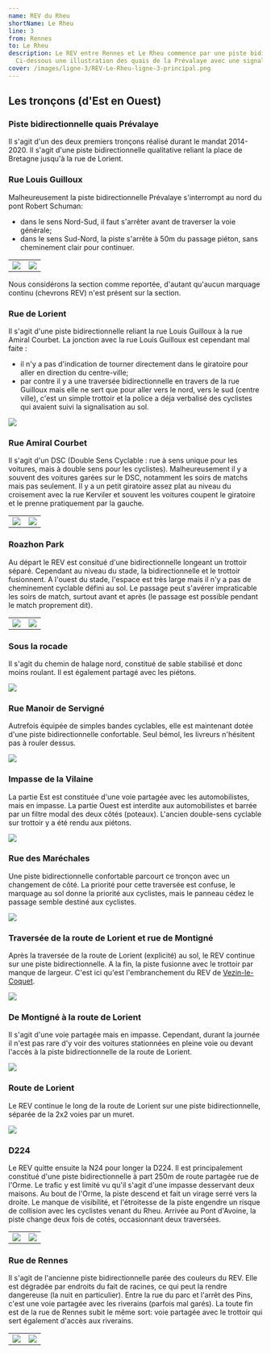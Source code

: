 ```yaml
---
name: REV du Rheu
shortName: Le Rheu
line: 3
from: Rennes
to: Le Rheu
description: Le REV entre Rennes et Le Rheu commence par une piste bidirectionnelle au début de la rue de Lorient avant de longer la Vilaine via le chemin de halage en intra rocade puis la rue du Manoir de Servigné et ensuite une bidir le long de la route de Lorient (N24) avant de rejoindre le Pont d"Avoine et les Landes d'Apigné. 
  Ci-dessous une illustration des quais de la Prévalaye avec une signalétique améliorée.
cover: /images/ligne-3/REV-Le-Rheu-ligne-3-principal.png
---
```


## Les tronçons (d'Est en Ouest)

### Piste bidirectionnelle quais Prévalaye

Il s'agit d'un des deux premiers tronçons réalisé durant le mandat 2014-2020.
Il s'agit d'une piste bidirectionnelle qualitative reliant la place de Bretagne jusqu'à la rue de Lorient.


### Rue Louis Guilloux

Malheureusement la piste bidirectionnelle Prévalaye s'interrompt au nord du pont Robert Schuman:
* dans le sens Nord-Sud, il faut s'arrêter avant de traverser la voie générale;
* dans le sens Sud-Nord, la piste s'arrête à 50m du passage piéton, sans cheminement clair pour continuer.


|  |  |
|----------|---|
| ![](/images/ligne-3/REV-Le-Rheu-ligne-3-pont-Robert-Schuman.jpg) |  ![](/images/ligne-3/REV-Le-Rheu-ligne-3-traversee-mail-François-Mitterrand.jpg) |


Nous considérons la section comme reportée, d'autant qu'aucun marquage continu (chevrons REV) n'est présent sur la section.

### Rue de Lorient

Il s'agit d'une piste bidirectionnelle reliant la rue Louis Guilloux à la rue Amiral Courbet.
La jonction avec la rue Louis Guilloux est cependant mal faite :
* il n'y a pas d'indication de tourner directement dans le giratoire pour aller en direction du centre-ville;
* par contre il y a une traversée bidirectionnelle en travers de la rue Guilloux mais elle ne sert que pour aller vers le nord, vers le sud (centre ville), c'est un simple trottoir et la police a déja verbalisé des cyclistes qui avaient suivi la signalisation au sol.

![](/images/ligne-3/REV-Le-Rheu-ligne-3-traversee-rue-louis-guilloux.jpg)

### Rue Amiral Courbet

Il s'agit d'un DSC (Double Sens Cyclable : rue à sens unique pour les voitures, mais à double sens pour les cyclistes).
Malheureusement il y a souvent des voitures garées sur le DSC, notamment les soirs de matchs mais pas seulement.
Il y a un petit giratoire assez plat au niveau du croisement avec la rue Kerviler et souvent les voitures coupent le giratoire et le prenne pratiquement par la gauche.

|  |  |
|----------|---|
| ![](/images/ligne-3/REV-Le-Rheu-ligne-3-traversee-rue-Lorient.jpg) | ![](/images/ligne-3/REV-Le-Rheu-ligne-3-rue-Amiral-Courbet.jpg) |

### Roazhon Park
Au départ le REV est consitué d'une bidirectionnelle longeant un trottoir séparé.
Cependant au niveau du stade, la bidirectionnelle et le trottoir fusionnent.
A l'ouest du stade, l'espace est très large mais il n'y a pas de cheminement cyclable défini au sol.
Le passage peut s'avérer impraticable les soirs de match, surtout avant et après (le passage est possible pendant le match proprement dit).


|  |  |
|----------|---|
| ![](/images/ligne-3/REV-Le-Rheu-ligne-3-Roazhon-Park.jpg) | ![](/images/ligne-3/REV-Le-Rheu-ligne-3-quai-Eric-Tabarly.jpg) |

### Sous la rocade

Il s'agit du chemin de halage nord, constitué de sable stabilisé et donc moins roulant.
Il est également partagé avec les piétons.

![](/images/ligne-3/REV-Le-Rheu-ligne-3-sous-rocade.jpg)

### Rue Manoir de Servigné

Autrefois équipée de simples bandes cyclables, elle est maintenant dotée d'une piste bidirectionnelle confortable.
Seul bémol, les livreurs n'hésitent pas à rouler dessus.

![](/images/ligne-3/REV-Le-Rheu-ligne-3-rue-Manoir-de-Servigne.jpg)

### Impasse de la Vilaine

La partie Est est constituée d'une voie partagée avec les automobilistes, mais en impasse.
La partie Ouest est interdite aux automobilistes et barrée par un filtre modal des deux côtés (poteaux).
L'ancien double-sens cyclable sur trottoir y a été rendu aux piétons.

![](/images/ligne-3/REV-Le-Rheu-ligne-3-impasse-de-la-Vilaine.jpg) 

### Rue des Maréchales

Une piste bidirectionnelle confortable parcourt ce tronçon avec un changement de côté. La priorité pour cette traversée est confuse, le marquage au sol donne la priorité aux cyclistes, mais le panneau cédez le passage semble destiné aux cyclistes.

![](/images/ligne-3/REV-Le-Rheu-ligne-3-rue-des-Marechales.jpg)

### Traversée de la route de Lorient et rue de Montigné

Après la traversée de la route de Lorient (explicité) au sol, le REV continue sur une piste bidirectionnelle.
A la fin, la piste fusionne avec le trottoir par manque de largeur.
C'est ici qu'est l'embranchement du REV de [Vezin-le-Coquet](/rev-rennes-14).

![](/images/ligne-3/REV-Le-Rheu-ligne-3-traversee-rue-Lorient-2.jpg)

### De Montigné à la route de Lorient

Il s'agit d'une voie partagée mais en impasse.
Cependant, durant la journée il n'est pas rare d'y voir des voitures stationnées en pleine voie ou devant l'accès à la piste bidirectionnelle de la route de Lorient.

![](/images/ligne-3/REV-Le-Rheu-ligne-3-rue-de-montigne.jpg)

### Route de Lorient

Le REV continue le long de la route de Lorient sur une piste bidirectionnelle, séparée de la 2x2 voies par un muret.

![](/images/ligne-3/REV-Le-Rheu-ligne-3-long-route-Lorient.jpg)

### D224

Le REV quitte ensuite la N24 pour longer la D224.
Il est principalement constitué d'une piste bidirectionnelle à part 250m de route partagée rue de l'Orme.
Le trafic y est limité vu qu'il s'agit d'une impasse desservant deux maisons.
Au bout de l'Orme, la piste descend et fait un virage serré vers la droite. Le manque de visibilité, et l'étroitesse de la piste engendre un risque de collision avec les cyclistes venant du Rheu.
Arrivée au Pont d'Avoine, la piste change deux fois de cotés, occasionnant deux traversées.

|  |  |
|----------|---|
| ![](/images/ligne-3/REV-Le-Rheu-ligne-3-traversee-D224.jpg) | ![](/images/ligne-3/REV-Le-Rheu-ligne-3-traversee-D224-2.jpg) |


### Rue de Rennes

Il s'agit de l'ancienne piste bidirectionnelle parée des couleurs du REV. Elle est dégradée par endroits du fait de racines, ce qui peut la rendre dangereuse (la nuit en particulier).
Entre la rue du parc et l'arrêt des Pins, c'est une voie partagée avec les riverains (parfois mal garés).
La toute fin est de la rue de Rennes subit le même sort: voie partagée avec le trottoir qui sert également d'accès aux riverains.

|  |  |
|----------|---|
| ![](/images/ligne-3/REV-Le-Rheu-ligne-3-rue-de-Rennes.jpg) | ![](/images/ligne-3/REV-Le-Rheu-ligne-3-fin-REV.jpg) |
